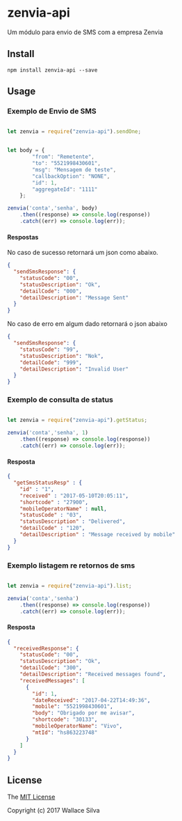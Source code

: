 # zenvia-api

Um módulo para envio de SMS com a empresa Zenvia

## Install

    npm install zenvia-api --save
    
## Usage

### Exemplo de Envio de SMS

```js

let zenvia = require("zenvia-api").sendOne;


let body = {
        "from": "Remetente",
        "to": "5521998430601",
        "msg": "Mensagem de teste",
        "callbackOption": "NONE",
        "id": 1,
        "aggregateId": "1111"
    };

zenvia('conta','senha', body)
	.then((response) => console.log(response))
	.catch((err) => console.log(err));

```

#### Respostas 

No caso de sucesso retornará um json como abaixo.

```json
{
  "sendSmsResponse": {
    "statusCode": "00",
    "statusDescription": "Ok",
    "detailCode": "000",
    "detailDescription": "Message Sent"
  }
}

```
No caso de erro em algum dado retornará o json abaixo

```json
{
  "sendSmsResponse": {
    "statusCode": "99",
    "statusDescription": "Nok",
    "detailCode": "999",
    "detailDescription": "Invalid User"
  }
}

```

### Exemplo de consulta de status

```js

let zenvia = require("zenvia-api").getStatus;

zenvia('conta','senha', 1)
	.then((response) => console.log(response))
	.catch((err) => console.log(err));

```

#### Resposta

```json
{
  "getSmsStatusResp" : {
    "id" : "1",
    "received" : "2017-05-10T20:05:11",
    "shortcode" : "27900",
    "mobileOperatorName" : null,
    "statusCode" : "03",
    "statusDescription" : "Delivered",
    "detailCode" : "120",
    "detailDescription" : "Message received by mobile"
  }
}
```

### Exemplo listagem re retornos de sms

```js

let zenvia = require("zenvia-api").list;

zenvia('conta','senha')
	.then((response) => console.log(response))
	.catch((err) => console.log(err));

```

#### Resposta

```json
{
  "receivedResponse": {
    "statusCode": "00",
    "statusDescription": "Ok",
    "detailCode": "300",
    "detailDescription": "Received messages found",
    "receivedMessages": [
      {
        "id": 1,
        "dateReceived": "2017-04-22T14:49:36",
        "mobile": "5521998430601",
        "body": "Obrigado por me avisar",
        "shortcode": "30133",
        "mobileOperatorName": "Vivo",
        "mtId": "hs863223748"
      }
    ]
  }
}
```

## License

The [MIT License](http://opensource.org/licenses/MIT)

Copyright (c) 2017 Wallace Silva
